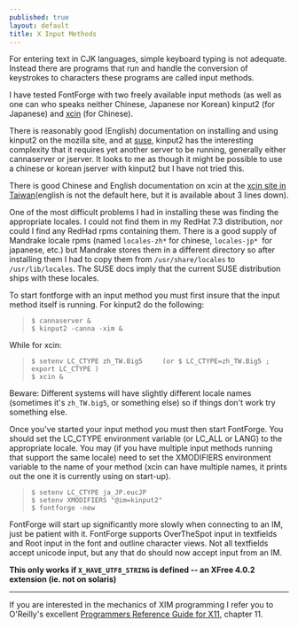 ```yaml
---
published: true
layout: default
title: X Input Methods
---
```



For entering text in CJK languages, simple keyboard typing is not
adequate. Instead there are programs that run and handle the conversion
of keystrokes to characters these programs are called input methods.

I have tested FontForge with two freely available input methods (as well
as one can who speaks neither Chinese, Japanese nor Korean) kinput2 (for
Japanese) and [xcin](http://xcin.linux.org.tw/) (for Chinese).

There is reasonably good (English) documentation on installing and using
kinput2 on the mozilla site, and at
[suse](http://www.suse.de/~mfabian/suse-cjk/kinput2.html), kinput2 has
the interesting complexity that it requires yet another server to be
running, generally either cannaserver or jserver. It looks to me as
though it might be possible to use a chinese or korean jserver with
kinput2 but I have not tried this.

There is good Chinese and English documentation on xcin at the [xcin
site in Taiwan](http://xcin.linux.org.tw/)(english is not the default
here, but it is available about 3 lines down).

One of the most difficult problems I had in installing these was finding
the appropriate locales. I could not find them in my RedHat 7.3
distribution, nor could I find any RedHad rpms containing them. There is
a good supply of Mandrake locale rpms (named `locales-zh*` for chinese,
`locales-jp* `for japanese, etc.) but Mandrake stores them in a
different directory so after installing them I had to copy them from
`/usr/share/locales` to `/usr/lib/locales`. The SUSE docs imply that the
current SUSE distribution ships with these locales.

To start fontforge with an input method you must first insure that the
input method itself is running. For kinput2 do the following:

>     $ cannaserver &
>     $ kinput2 -canna -xim &

While for xcin:

>     $ setenv LC_CTYPE zh_TW.Big5     (or $ LC_CTYPE=zh_TW.Big5 ; export LC_CTYPE )
>     $ xcin &

Beware: Different systems will have slightly different locale names
(sometimes it's `zh_TW.big5`, or something else) so if things don't work
try something else.

Once you've started your input method you must then start FontForge. You
should set the LC\_CTYPE environment variable (or LC\_ALL or LANG) to
the appropriate locale. You may (if you have multiple input methods
running that support the same locale) need to set the XMODIFIERS
environment variable to the name of your method (xcin can have multiple
names, it prints out the one it is currently using on start-up).

>     $ setenv LC_CTYPE ja_JP.eucJP
>     $ setenv XMODIFIERS "@im=kinput2"
>     $ fontforge -new

FontForge will start up significantly more slowly when connecting to an
IM, just be patient with it. FontForge supports OverTheSpot input in
textfields and Root input in the font and outline character views. Not
all textfields accept unicode input, but any that do should now accept
input from an IM.

**This only works if `X_HAVE_UTF8_STRING` is defined -- an XFree 4.0.2
extension (ie. not on solaris)**

* * * * *

If you are interested in the mechanics of XIM programming I refer you to
O'Reilly's excellent [Programmers Reference Guide for
X11](http://capderec.udg.es:81/ebt-bin/nph-dweb/dynaweb/SGI_Developer/XLib_PG/@Generic__BookView),
chapter 11.


